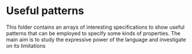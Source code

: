 # Useful patterns

This folder contains an arrays of interesting specifications to show useful patterns that can be employed to specify some kinds of properties.
The main aim is to study the expressive power of the language and investigate on its limitations
